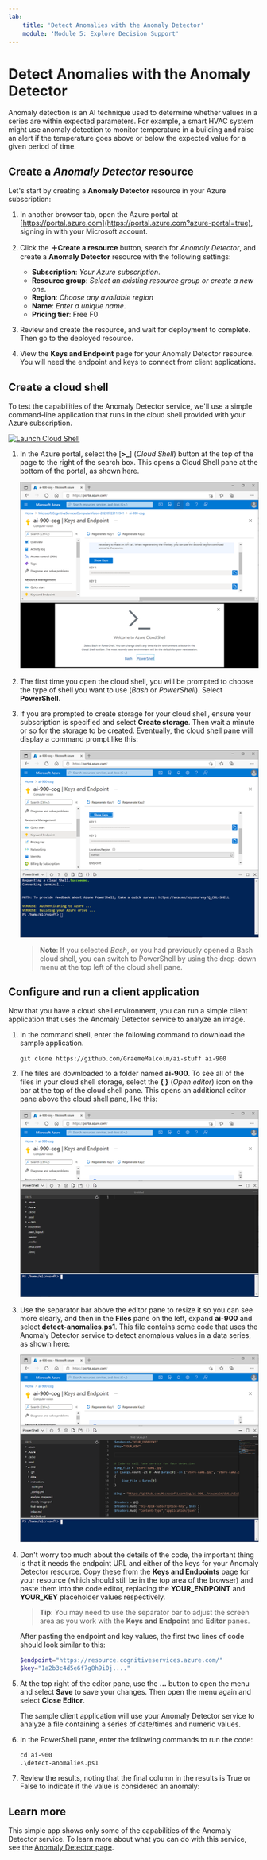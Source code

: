 ```yaml
---
lab:
    title: 'Detect Anomalies with the Anomaly Detector'
    module: 'Module 5: Explore Decision Support'
---
```


# Detect Anomalies with the Anomaly Detector

Anomaly detection is an AI technique used to determine whether values in a series are within expected parameters. For example, a smart HVAC system might use anomaly detection to monitor temperature in a building and raise an alert if the temperature goes above or below the expected value for a given period of time.

## Create a *Anomaly Detector* resource

Let's start by creating a **Anomaly Detector** resource in your Azure subscription:

1. In another browser tab, open the Azure portal at [https://portal.azure.com](https://portal.azure.com?azure-portal=true), signing in with your Microsoft account.
2. Click the **&#65291;Create a resource** button, search for *Anomaly Detector*, and create a **Anomaly Detector** resource with the following settings:
    - **Subscription**: *Your Azure subscription*.
    - **Resource group**: *Select an existing resource group or create a new one*.
    - **Region**: *Choose any available region*
    - **Name**: *Enter a unique name*.
    - **Pricing tier**: Free F0

3. Review and create the resource, and wait for deployment to complete. Then go to the deployed resource.
4. View the **Keys and Endpoint** page for your Anomaly Detector resource. You will need the endpoint and keys to connect from client applications.

## Create a cloud shell

To test the capabilities of the Anomaly Detector service, we'll use a simple command-line application that runs in the cloud shell provided with your Azure subscription.

[![Launch Cloud Shell](https://shell.azure.com/images/launchcloudshell.png "Launch Cloud Shell")](https://shell.azure.com/powershell)

1. In the Azure portal, select the [**>_**] (*Cloud Shell*) button at the top of the page to the right of the search box. This opens a Cloud Shell pane at the bottom of the portal, as shown here.

    ![Azure cloud shell pane](./media/cloud-shell.png)

2. The first time you open the cloud shell, you will be prompted to choose the type of shell you want to use (*Bash* or *PowerShell*). Select **PowerShell**.
3. If you are prompted to create storage for your cloud shell, ensure your subscription is specified and select **Create storage**. Then wait a minute or so for the storage to be created. Eventually, the cloud shell pane will display a command prompt like this:

    ![Azure cloud shell PowerShell prompt](./media/powershell-prompt.png)

    > **Note**: If you selected *Bash*, or you had previously opened a Bash cloud shell, you can switch to PowerShell by using the drop-down menu at the top left of the cloud shell pane.

## Configure and run a client application

Now that you have a cloud shell environment, you can run a simple client application that uses the Anomaly Detector service to analyze an image.

1. In the command shell, enter the following command to download the sample application.

    ```
    git clone https://github.com/GraemeMalcolm/ai-stuff ai-900
    ```

2. The files are downloaded to a folder named **ai-900**. To see all of the files in your cloud shell storage, select the **{ }** (*Open editor*) icon on the bar at the top of the cloud shell pane. This opens an additional editor pane above the cloud shell pane, like this:

    ![Azure cloud shell editor](./media/editor-pane.png)

3. Use the separator bar above the editor pane to resize it so you can see more clearly, and then in the **Files** pane on the left, expand **ai-900** and select **detect-anomalies.ps1**. This file contains some code that uses the Anomaly Detector service to detect anomalous values in a data series, as shown here:

    ![The editor containing code to detect anomalies](./media/find-faces.png)

4. Don't worry too much about the details of the code, the important thing is that it needs the endpoint URL and either of the keys for your Anomaly Detector resource. Copy these from the **Keys and Endpoints** page for your resource (which should still be in the top area of the browser) and paste them into the code editor, replacing the **YOUR_ENDPOINT** and **YOUR_KEY** placeholder values respectively.

    >**Tip**: You may need to use the separator bar to adjust the screen area as you work with the **Keys and Endpoint** and **Editor** panes.

    After pasting the endpoint and key values, the first two lines of code should look similar to this:

    ```PowerShell
    $endpoint="https://resource.cognitiveservices.azure.com/"
    $key="1a2b3c4d5e6f7g8h9i0j...."
    ```

5. At the top right of the editor pane, use the **...** button to open the menu and select **Save** to save your changes. Then open the menu again and select **Close Editor**.

    The sample client application will use your Anomaly Detector service to analyze a file containing a series of date/times and numeric values.

6. In the PowerShell pane, enter the following commands to run the code:

    ```
    cd ai-900
    .\detect-anomalies.ps1
    ```

7. Review the results, noting that the final column in the results is True or False to indicate if the value is considered an anomaly:

## Learn more

This simple app shows only some of the capabilities of the Anomaly Detector service. To learn more about what you can do with this service, see the [Anomaly Detector page](https://azure.microsoft.com/services/cognitive-services/anomaly-detector/).
